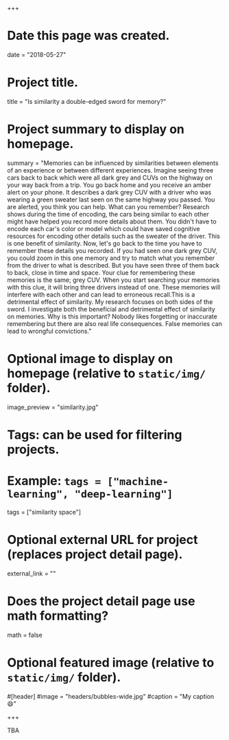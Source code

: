 +++
# Date this page was created.
date = "2018-05-27"

# Project title.
title = "Is similarity a double-edged sword for memory?"

# Project summary to display on homepage.
summary = "Memories can be influenced by similarities between elements of an 
experience or between different experiences. Imagine seeing three cars back to back
which were all dark grey and CUVs on the highway on your way back from a trip. You go back
home and you receive an amber alert on your phone. It describes a dark grey CUV
with a driver who was wearing a green sweater last seen on the same highway you 
passed. You are alerted, you think you can help. What can you remember? Research
shows during the time of encoding, the cars being similar to each other might have
helped you record more details about them. You didn't have to encode each car's 
color or model which could have saved cognitive resources for encoding other details
such as the sweater of the driver. This is one benefit of similarity. Now, let's
go back to the time you have to remember these details you recorded. If you had
seen one dark grey CUV, you could zoom in this one memory and try to match what 
you remember from the driver to what is described. But you have seen three of them
back to back, close in time and space. Your clue for remembering these memories 
is the same; grey CUV. When you start searching your memories with this clue, it 
will bring three drivers instead of one. These memories will interfere with each
other and can lead to erroneous recall.This is a detrimental effect of similarity.
My research focuses on both sides of the sword. I investigate both the beneficial
and detrimental effect of similarity on memories. Why is this important? Nobody
likes forgetting or inaccurate remembering but there are also real life consequences.
False memories can lead to wrongful convictions."

# Optional image to display on homepage (relative to `static/img/` folder).
image_preview = "similarity.jpg"

# Tags: can be used for filtering projects.
# Example: `tags = ["machine-learning", "deep-learning"]`
tags = ["similarity space"]

# Optional external URL for project (replaces project detail page).
external_link = ""

# Does the project detail page use math formatting?
math = false

# Optional featured image (relative to `static/img/` folder).
#[header]
#image = "headers/bubbles-wide.jpg"
#caption = "My caption :smile:"

+++

TBA